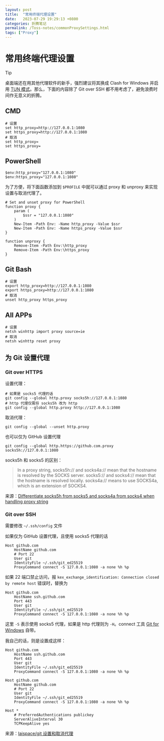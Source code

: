 ```yaml
---
layout: post
title:  "常用终端代理设置"
date:   2023-07-29 19:29:13 +0800
categories: 折腾笔记
permalink: /Toss-notes/commonProxySettings.html
tags: ["Proxy"]
---
```

# 常用终端代理设置

Tip

桌面端还在用其他代理软件的新手，强烈建议将其换成 Clash for Windows 并启用 [TUN 模式](https://docs.cfw.lbyczf.com/contents/tun.html)。那么，下面的内容除了 Git over SSH 都不用考虑了，避免浪费时间作无意义的折腾。

## CMD

```
# 设置
set http_proxy=http://127.0.0.1:1080
set https_proxy=http://127.0.0.1:1080
# 取消
set http_proxy=
set https_proxy=
```

## PowerShell

```
$env:http_proxy="127.0.0.1:1080"
$env:https_proxy="127.0.0.1:1080"
```

为了方便，将下面函数添加到 `$PROFILE` 中就可以通过 proxy 和 unproxy 来实现设置与取消代理了。

```
# Set and unset proxy for PowerShell
function proxy {
    param (
        $ssr = "127.0.0.1:1080"
    )
    New-Item -Path Env: -Name http_proxy -Value $ssr
    New-Item -Path Env: -Name https_proxy -Value $ssr
}

function unproxy {
    Remove-Item -Path Env:\http_proxy
    Remove-Item -Path Env:\https_proxy
}
```

## Git Bash

```
# 设置
export http_proxy=http://127.0.0.1:1080
export https_proxy=http://127.0.0.1:1080
# 取消
unset http_proxy https_proxy
```

## All APPs

```
# 设置
netsh winhttp import proxy source=ie
# 取消
netsh winhttp reset proxy
```

## 为 Git 设置代理

### Git over HTTPS

设置代理：

```
# 如果是 socks5 代理的话
git config --global http.proxy socks5h://127.0.0.1:1080
# http 代理仅需将 socks5h 改为 http
git config --global http.proxy http://127.0.0.1:1080
```

取消代理：

```
git config --global --unset http.proxy
```

也可以仅为 GitHub 设置代理

```
git config --global http.https://github.com.proxy socks5h://127.0.0.1:1080
```

socks5h 和 socks5 的区别：

> In a proxy string, socks5h:// and socks4a:// mean that the hostname is resolved by the SOCKS server. socks5:// and socks4:// mean that the hostname is resolved locally. socks4a:// means to use SOCKS4a, which is an extension of SOCKS4.

来源：[Differentiate socks5h from socks5 and socks4a from socks4 when handling proxy string](https://github.com/urllib3/urllib3/issues/1035)

### Git over SSH

需要修改 `~/.ssh/config` 文件

如果仅为 GitHub 设置代理，且使用 socks5 代理的话

```
Host github.com
    HostName github.com
    # Port 22
    User git
    IdentityFile ~/.ssh/git_ed25519
    ProxyCommand connect -S 127.0.0.1:1080 -a none %h %p
```

如果 22 端口禁止访问，报 `kex_exchange_identification: Connection closed by remote host` 错误时，替换为

```
Host github.com
    HostName ssh.github.com
    Port 443
    User git
    IdentityFile ~/.ssh/git_ed25519
    ProxyCommand connect -S 127.0.0.1:1080 -a none %h %p
```

这里 `-S` 表示使用 socks5 代理，如果是 http 代理则为 `-H`。connect 工具 [Git for Windows](https://gitforwindows.org) 自带。

我自己的话，则是设置成这样：

```
Host github.com
    HostName ssh.github.com
    Port 443
    User git
    IdentityFile ~/.ssh/git_ed25519
    ProxyCommand connect -S 127.0.0.1:1080 -a none %h %p

Host github.com
    HostName github.com
    # Port 22
    User git
    IdentityFile ~/.ssh/git_ed25519
    ProxyCommand connect -S 127.0.0.1:1080 -a none %h %p

Host *
    # PreferredAuthentications publickey
    ServerAliveInterval 30
    TCPKeepAlive yes
```

来源：[laispace/git 设置和取消代理](https://gist.github.com/laispace/666dd7b27e9116faece6)